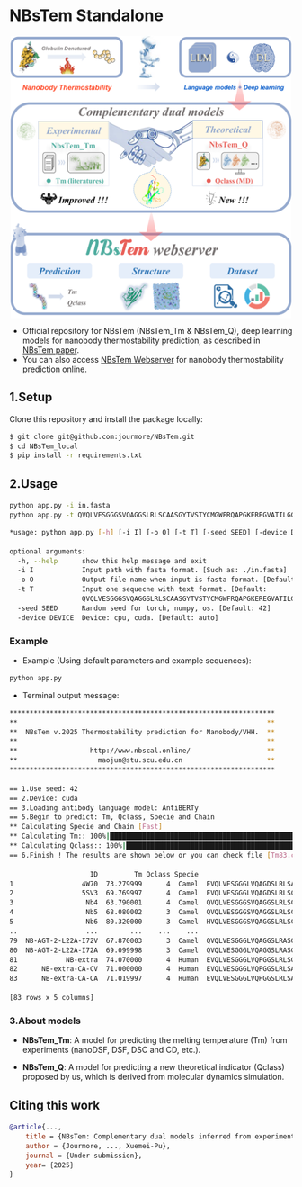 # NBsTem Standalone
<p align="center">
    <img align="center" src="https://github.com/jourmore/NBsTem/blob/master/GA.png" width="500" alt="logo"/>
</p>

- Official repository for NBsTem (NBsTem_Tm & NBsTem_Q), deep learning models for nanobody thermostability prediction, as described in [NBsTem paper](http://www.nbscal.online/).
- You can also access [NBsTem Webserver](http://www.nbscal.online/) for nanobody thermostability prediction online.

## 1.Setup

Clone this repository and install the package locally:
```bash
$ git clone git@github.com:jourmore/NBsTem.git
$ cd NBsTem_local
$ pip install -r requirements.txt
```

## 2.Usage

```bash
python app.py -i in.fasta
python app.py -t QVQLVESGGGSVQAGGSLRLSCAASGYTVSTYCMGWFRQAPGKEREGVATILGGSTYYGDSVKGRFTISQDNAKNTVYLQMNSLKPEDTAIYYCAGSTVASTGWCSRLRPYDYHYRGQGTQVTVSS
```

```bash
*usage: python app.py [-h] [-i I] [-o O] [-t T] [-seed SEED] [-device DEVICE]

optional arguments:
  -h, --help      show this help message and exit
  -i I            Input path with fasta format. [Such as: ./in.fasta]
  -o O            Output file name when input is fasta format. [Default: "Output-NBsTem-[Year]-[Month]-[Day].csv"
  -t T            Input one sequecne with text format. [Default:
                  QVQLVESGGGSVQAGGSLRLSCAASGYTVSTYCMGWFRQAPGKEREGVATILGGSTYYGDSVKGRFTISQDNAKNTVYLQMNSLKPEDTAIYYCAGSTVASTGWCSRLRPYDYHYRGQGTQVTVSS]
  -seed SEED      Random seed for torch, numpy, os. [Default: 42]
  -device DEVICE  Device: cpu, cuda. [Default: auto]
```

### Example

- Example (Using default parameters and example sequences):

```bash
python app.py
```

- Terminal output message:

```bash
******************************************************************
**                                                              **
**  NBsTem v.2025 Thermostability prediction for Nanobody/VHH.  **
**                                                              **
**                  http://www.nbscal.online/                   **
**                    maojun@stu.scu.edu.cn                     **
******************************************************************

== 1.Use seed: 42
== 2.Device: cuda
== 3.Loading antibody language model: AntiBERTy
== 5.Begin to predict: Tm, Qclass, Specie and Chain
** Calculating Specie and Chain [Fast]
** Calculating Tm:: 100%|█████████████████████████████████████████████████| 83/83 [00:03<00:00, 22.40it/s]
** Calculating Qclass:: 100%|█████████████████████████████████████████████| 83/83 [00:02<00:00, 33.12it/s]
== 6.Finish ! The results are shown below or you can check file [Tm83.csv]

                    ID         Tm Qclass Specie                                           Sequence
1                 4W70  73.279999      4  Camel  EVQLVESGGGLVQAGDSLRLSATASGRTFSRAVMGWFRQAPGKERE...
2                 5SV3  69.769997      4  Camel  EVQLVESGGGLVQAGDSLRLSCTASGRTLGDYGVAWFRQAPGKERE...
3                  Nb4  63.790001      4  Camel  QVQLVESGGGSVQAGGSLRLSCAASGLDIHSYCMTWFRQAPGKERE...
4                  Nb5  68.080002      3  Camel  QVQLVESGGGSVQAGGSLRLSCAASGSAISNLYMAWFRQAPGKERE...
5                  Nb6  80.320000      3  Camel  HVQLVESGGGSVQAGGSLRLSCEISLYIYSSYCMGWFRQAPGKERE...
..                 ...        ...    ...    ...                                                ...
79  NB-AGT-2-L22A-I72V  67.870003      3  Camel  QVQLVESGGGLVQAGGSLRASCAASGRTFSSYAMGWFRQAPGKERE...
80  NB-AGT-2-L22A-I72A  69.099998      3  Camel  QVQLVESGGGLVQAGGSLRASCAASGRTFSSYAMGWFRQAPGKERE...
81            NB-extra  74.070000      4  Human  EVQLVESGGGLVQPGGSLRLSCAASGFNIKDTYIGWVRRAPGKGEE...
82      NB-extra-CA-CV  71.000000      4  Human  EVQLVESGGGLVQPGGSLRLSAAASGFNIKDTYIGWVRRAPGKGEE...
83      NB-extra-CA-CA  71.019997      4  Human  EVQLVESGGGLVQPGGSLRLSAAASGFNIKDTYIGWVRRAPGKGEE...

[83 rows x 5 columns]
```

### 3.About models

- **NBsTem_Tm**: A model for predicting the melting temperature (Tm) from experiments (nanoDSF, DSF, DSC and CD, etc.).

- **NBsTem_Q**: A model for predicting a new theoretical indicator (Qclass) proposed by us, which is derived from molecular dynamics simulation.

## Citing this work

```bibtex
@article{...,
    title = {NBsTem: Complementary dual models inferred from experimental and theoretical indicators to realize reliable prediction for nanobody thermostability},
    author = {Jourmore, ..., Xuemei-Pu},
    journal = {Under submission},
    year= {2025}
}
```
